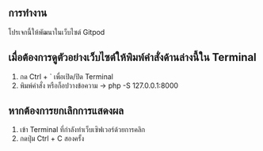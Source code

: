 ## การทำงาน
โปรเจกนี้ให้พัฒนาในเว็บไซต์ Gitpod
## เมื่อต้องการดูตัวอย่างเว็บไซต์ให้พิมพ์คำสั่งด้านล่างนี้ใน Terminal
1. กด Ctrl + ` เพื่อเปิด/ปิด Terminal
2. พิมพ์คำสั่ง หรือก็อปวางข้อความ -> php -S 127.0.0.1:8000
## หากต้องการยกเลิกการแสดงผล
1. เข้า Terminal ที่กำลังทำเว็บเซิฟเวอร์ด้วยการคลิก
2. กดปุ่ม Ctrl + C สองครั้ง